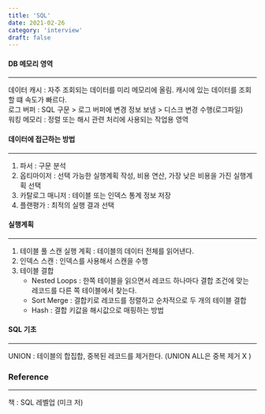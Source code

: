 ```yaml
---
title: 'SQL'
date: 2021-02-26
category: 'interview'
draft: false
---
```


#### DB 메모리 영역
* * *
데이터 캐시 : 자주 조회되는 데이터를 미리 메모리에 올림. 캐시에 있는 데이터를 조회할 떄 속도가 빠르다.  
로그 버퍼 : SQL 구문 > 로그 버퍼에 변경 정보 보냄 > 디스크 변경 수행(로그파일)  
워킹 메모리 : 정렬 또는 해시 관련 처리에 사용되는 작업용 영역  

#### 데이터에 접근하는 방법
* * *

1. 파서 : 구문 분석
2. 옵티마이저 : 선택 가능한 실행계획 작성, 비용 연산, 가장 낮은 비용을 가진 실행계획 선택
3. 카탈로그 매니저 : 테이블 또는 인덱스 통계 정보 저장
4. 플랜평가 : 최적의 실행 결과 선택

#### 실행계획
* * *

1. 테이블 풀 스캔 실행 계획 : 테이블의 데이터 전체를 읽어낸다.
2. 인덱스 스캔 : 인덱스를 사용해서 스캔을 수행
3. 테이블 결합
    - Nested Loops : 한쪽 테이블을 읽으면서 레코드 하나마다 결합 조건에 맞는 레코드를 다른 쪽 테이블에서 찾는다.
    - Sort Merge : 결합키로 레코드를 정렬하고 순차적으로 두 개의 테이블 결합
    - Hash : 결합 키값을 해시값으로 매핑하는 방법

#### SQL 기초
* * *
UNION : 테이블의 합집합, 중복된 레코드를 제거한다. (UNION ALL은 중복 제거 X )


### Reference
* * *
책 : SQL 레벨업 (미크 저)